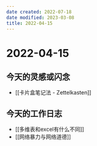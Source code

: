 ```yaml
---
date created: 2022-07-18
date modified: 2023-03-08
title: 2022-04-15
---
```


# 2022-04-15

## 今天的灵感或闪念

- [[卡片盒笔记法 - Zettelkasten]]

## 今天的工作日志

- [[多维表和excel有什么不同]]
- [[网络暴力与网络道德]]
